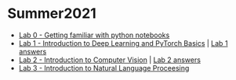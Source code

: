 # Summer2021

* [Lab 0 - Getting familiar with python notebooks](lab0.ipynb) 
* [Lab 1 - Introduction to Deep Learning and PyTorch Basics](lab1.ipynb) | [Lab 1 answers](lab1-answers.ipynb)
* [Lab 2 - Introduction to Computer Vision](lab2.ipynb) | [Lab 2 answers](lab2-answers.ipynb)
* [Lab 3 - Introduction to Natural Language Proceesing](lab3.ipynb) 